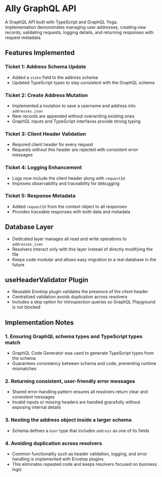 # Ally GraphQL API

A GraphQL API built with TypeScript and GraphQL Yoga.  
Implementation demonstrates managing user addresses, creating new records, validating requests, logging details, and returning responses with request metadata.  

## Features Implemented

### Ticket 1: Address Schema Update
- Added a `state` field to the address schema
- Updated TypeScript types to stay consistent with the GraphQL schema

### Ticket 2: Create Address Mutation
- Implemented a mutation to save a username and address into `addresses.json`
- New records are appended without overwriting existing ones
- GraphQL inputs and TypeScript interfaces provide strong typing

### Ticket 3: Client Header Validation
- Required client header for every request
- Requests without this header are rejected with consistent error messages

### Ticket 4: Logging Enhancement
- Logs now include the client header along with `requestId`
- Improves observability and traceability for debugging

### Ticket 5: Response Metadata
- Added `requestId` from the context object to all responses
- Provides traceable responses with both data and metadata

## Database Layer
- Dedicated layer manages all read and write operations to `addresses.json`
- Resolvers interact only with this layer instead of directly modifying the file
- Keeps code modular and allows easy migration to a real database in the future

## useHeaderValidator Plugin
- Reusable Envelop plugin validates the presence of the client header
- Centralized validation avoids duplication across resolvers
- Includes a skip option for introspection queries so GraphQL Playground is not blocked

## Implementation Notes

### 1. Ensuring GraphQL schema types and TypeScript types match
- GraphQL Code Generator was used to generate TypeScript types from the schema
- Guarantees consistency between schema and code, preventing runtime mismatches

### 2. Returning consistent, user-friendly error messages
- Shared error-handling pattern ensures all resolvers return clear and consistent messages
- Invalid inputs or missing headers are handled gracefully without exposing internal details

### 3. Nesting the address object inside a larger schema
- Schema defines a `User` type that includes `address` as one of its fields

### 4. Avoiding duplication across resolvers
- Common functionality such as header validation, logging, and error handling is implemented with Envelop plugins
- This eliminates repeated code and keeps resolvers focused on business logic

